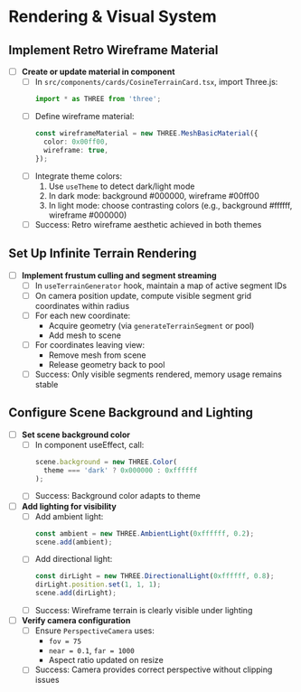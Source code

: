 # Rendering & Visual System

## Implement Retro Wireframe Material

- [ ] **Create or update material in component**
  - [ ] In `src/components/cards/CosineTerrainCard.tsx`, import Three.js:
    ```typescript
    import * as THREE from 'three';
    ```
  - [ ] Define wireframe material:
    ```typescript
    const wireframeMaterial = new THREE.MeshBasicMaterial({
      color: 0x00ff00,
      wireframe: true,
    });
    ```
  - [ ] Integrate theme colors:
    1. Use `useTheme` to detect dark/light mode
    2. In dark mode: background #000000, wireframe #00ff00
    3. In light mode: choose contrasting colors (e.g., background #ffffff, wireframe #000000)
  - [ ] Success: Retro wireframe aesthetic achieved in both themes

## Set Up Infinite Terrain Rendering

- [ ] **Implement frustum culling and segment streaming**
  - [ ] In `useTerrainGenerator` hook, maintain a map of active segment IDs
  - [ ] On camera position update, compute visible segment grid coordinates within radius
  - [ ] For each new coordinate:
    - Acquire geometry (via `generateTerrainSegment` or pool)
    - Add mesh to scene
  - [ ] For coordinates leaving view:
    - Remove mesh from scene
    - Release geometry back to pool
  - [ ] Success: Only visible segments rendered, memory usage remains stable

## Configure Scene Background and Lighting

- [ ] **Set scene background color**
  - [ ] In component useEffect, call:
    ```typescript
    scene.background = new THREE.Color(
      theme === 'dark' ? 0x000000 : 0xffffff
    );
    ```
  - [ ] Success: Background color adapts to theme

- [ ] **Add lighting for visibility**
  - [ ] Add ambient light:
    ```typescript
    const ambient = new THREE.AmbientLight(0xffffff, 0.2);
    scene.add(ambient);
    ```
  - [ ] Add directional light:
    ```typescript
    const dirLight = new THREE.DirectionalLight(0xffffff, 0.8);
    dirLight.position.set(1, 1, 1);
    scene.add(dirLight);
    ```
  - [ ] Success: Wireframe terrain is clearly visible under lighting

- [ ] **Verify camera configuration**
  - [ ] Ensure `PerspectiveCamera` uses:
    - `fov = 75`
    - `near = 0.1`, `far = 1000`
    - Aspect ratio updated on resize
  - [ ] Success: Camera provides correct perspective without clipping issues